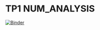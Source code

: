 # TP1 NUM_ANALYSIS
[![Binder](https://mybinder.org/badge_logo.svg)](https://mybinder.org/v2/gh/mohamed-Amine-Azaiez/NUM_ANALYSIS/main?labpath=TP1%2FTP1.ipynb)